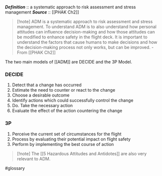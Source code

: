***Definition***    ::  a systematic approach to risk assessment and stress management
***Source***         :: [[PHAK Ch2]]

> [!note] ADM is a systematic approach to risk assessment and stress management. To understand ADM is to also understand how personal attitudes can influence decision-making and how those attitudes can be modified to enhance safety in the flight deck. It is important to understand the factors that cause humans to make decisions and how the decision-making process not only works, but can be improved.
>      - From [[PHAK Ch2]]

The two main models of [[ADM]] are DECIDE and the 3P Model.

### DECIDE
1. Detect that a change has occurred
2. Estimate the need to counter or react to the change
3. Choose a desirable outcome
4. Identify actions which could successfully control the change
5. Do.  Take the necessary action
6. Evaluate the effect of the action countering the change

### 3P
1. Perceive the current set of circumstances for the flight
2. Process by evaluating their potential impact on flight safety
3. Perform by implementing the best course of action

> [!note] The [[5 Hazardous Attitudes and Antidotes]] are also very relevant to ADM.

#glossary 